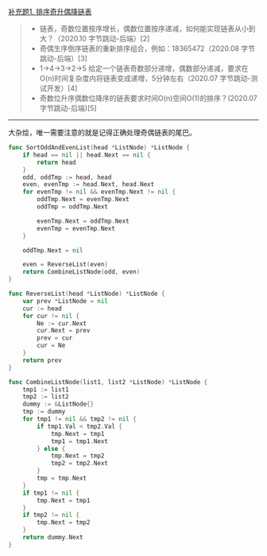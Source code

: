 [补充题1. 排序奇升偶降链表](https://mp.weixin.qq.com/s/0WVa2wIAeG0nYnVndZiEXQ)

> - 链表，奇数位置按序增长，偶数位置按序递减，如何能实现链表从小到大？（2020.10 字节跳动-后端）[2]
> - 奇偶生序倒序链表的重新排序组合，例如：18365472（2020.08 字节跳动-后端）[3]
> - 1->4->3->2->5 给定一个链表奇数部分递增，偶数部分递减，要求在O(n)时间复杂度内将链表变成递增，5分钟左右（2020.07 字节跳动-测试开发）[4]
> - 奇数位升序偶数位降序的链表要求时间O(n)空间O(1)的排序？(2020.07 字节跳动-后端)[5]

---

大杂烩，唯一需要注意的就是记得正确处理奇偶链表的尾巴。

```go
func SortOddAndEvenList(head *ListNode) *ListNode {
	if head == nil || head.Next == nil {
		return head
	}
	odd, oddTmp := head, head
	even, evenTmp := head.Next, head.Next
	for evenTmp != nil && evenTmp.Next != nil {
		oddTmp.Next = evenTmp.Next
		oddTmp = oddTmp.Next

		evenTmp.Next = oddTmp.Next
		evenTmp = evenTmp.Next
	}

	oddTmp.Next = nil

	even = ReverseList(even)
	return CombineListNode(odd, even)
}

func ReverseList(head *ListNode) *ListNode {
	var prev *ListNode = nil
	cur := head
	for cur != nil {
		Ne := cur.Next
		cur.Next = prev
		prev = cur
		cur = Ne
	}
	return prev
}

func CombineListNode(list1, list2 *ListNode) *ListNode {
	tmp1 := list1
	tmp2 := list2
	dummy := &ListNode{}
	tmp := dummy
	for tmp1 != nil && tmp2 != nil {
		if tmp1.Val < tmp2.Val {
			tmp.Next = tmp1
			tmp1 = tmp1.Next
		} else {
			tmp.Next = tmp2
			tmp2 = tmp2.Next
		}
		tmp = tmp.Next
	}
	if tmp1 != nil {
		tmp.Next = tmp1
	}
	if tmp2 != nil {
		tmp.Next = tmp2
	}
	return dummy.Next
}

```

